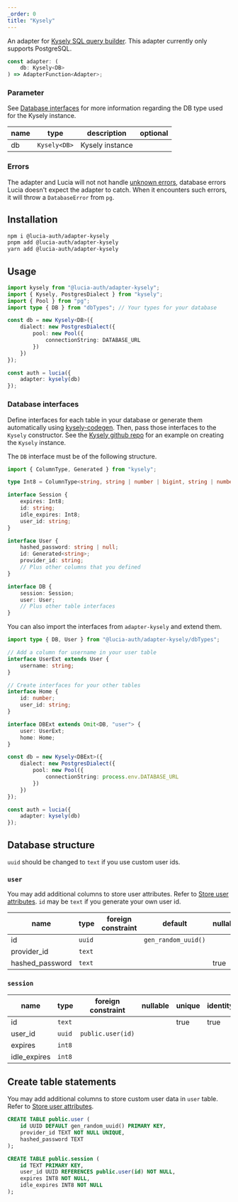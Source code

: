 ```yaml
---
_order: 0
title: "Kysely"
---
```


An adapter for [Kysely SQL query builder](https://github.com/koskimas/kysely). This adapter currently only supports PostgreSQL.

```ts
const adapter: (
	db: Kysely<DB>
) => AdapterFunction<Adapter>;
```

### Parameter

See [Database interfaces](#database-interfaces) for more information regarding the DB type used for the Kysely instance.

| name        | type         | description     | optional |
| ----------- | ------------ | --------------- | -------- |
| db          | `Kysely<DB>` | Kysely instance |          |

### Errors

The adapter and Lucia will not not handle [unknown errors](/learn/basics/error-handling#known-errors), database errors Lucia doesn't expect the adapter to catch. When it encounters such errors, it will throw a `DatabaseError` from `pg`.

## Installation

```bash
npm i @lucia-auth/adapter-kysely
pnpm add @lucia-auth/adapter-kysely
yarn add @lucia-auth/adapter-kysely
```

## Usage

```ts
import kysely from "@lucia-auth/adapter-kysely";
import { Kysely, PostgresDialect } from "kysely";
import { Pool } from "pg";
import type { DB } from "dbTypes"; // Your types for your database

const db = new Kysely<DB>({
	dialect: new PostgresDialect({
		pool: new Pool({
			connectionString: DATABASE_URL
		})
	})
});

const auth = lucia({
	adapter: kysely(db)
});
```

### Database interfaces

Define interfaces for each table in your database or generate them automatically using [kysely-codegen](https://github.com/RobinBlomberg/kysely-codegen). Then, pass those interfaces to the `Kysely` constructor. See the [Kysely github repo](https://github.com/koskimas/kysely#minimal-example) for an example on creating the `Kysely` instance.

The `DB` interface must be of the following structure.

```ts
import { ColumnType, Generated } from "kysely";

type Int8 = ColumnType<string, string | number | bigint, string | number | bigint>;

interface Session {
	expires: Int8;
	id: string;
	idle_expires: Int8;
	user_id: string;
}

interface User {
	hashed_password: string | null;
	id: Generated<string>;
	provider_id: string;
	// Plus other columns that you defined
}

interface DB {
	session: Session;
	user: User;
	// Plus other table interfaces
}
```

You can also import the interfaces from `adapter-kysely` and extend them.

```ts
import type { DB, User } from "@lucia-auth/adapter-kysely/dbTypes";

// Add a column for username in your user table
interface UserExt extends User {
	username: string;
}

// Create interfaces for your other tables
interface Home {
	id: number;
	user_id: string;
}

interface DBExt extends Omit<DB, "user"> {
	user: UserExt;
	home: Home;
}

const db = new Kysely<DBExt>({
	dialect: new PostgresDialect({
		pool: new Pool({
			connectionString: process.env.DATABASE_URL
		})
	})
});

const auth = lucia({
	adapter: kysely(db)
});
```

## Database structure

`uuid` should be changed to `text` if you use custom user ids.

### `user`

You may add additional columns to store user attributes. Refer to [Store user attributes](/learn/basics/store-user-attributes). `id` may be `text` if you generate your own user id.

| name            | type   | foreign constraint | default             | nullable | unique | identity |
| --------------- | ------ | ------------------ | ------------------- | -------- | ------ | -------- |
| id              | `uuid` |                    | `gen_random_uuid()` |          | true   | true     |
| provider_id     | `text` |                    |                     |          | true   |          |
| hashed_password | `text` |                    |                     | true     |        |          |

### `session`

| name         | type   | foreign constraint | nullable | unique | identity |
| ------------ | ------ | ------------------ | -------- | ------ | -------- |
| id           | `text` |                    |          | true   | true     |
| user_id      | `uuid` | `public.user(id)`  |          |        |          |
| expires      | `int8` |                    |          |        |          |
| idle_expires | `int8` |                    |          |        |          |

## Create table statements

You may add additional columns to store custom user data in `user` table. Refer to [Store user attributes](/learn/basics/store-user-attributes).

```sql
CREATE TABLE public.user (
	id UUID DEFAULT gen_random_uuid() PRIMARY KEY,
	provider_id TEXT NOT NULL UNIQUE,
	hashed_password TEXT
);

CREATE TABLE public.session (
  	id TEXT PRIMARY KEY,
	user_id UUID REFERENCES public.user(id) NOT NULL,
	expires INT8 NOT NULL,
	idle_expires INT8 NOT NULL
);
```
